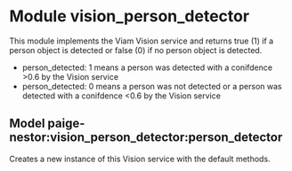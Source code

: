 # Module vision_person_detector 

This module implements the Viam Vision service and returns true (1) if a person object is detected or false (0) if no person object is detected.

- person_detected: 1 means a person was detected with a conifdence >0.6 by the Vision service
- person_detected: 0 means a person was not detected or a person was detected with a conifdence <0.6 by the Vision service


## Model paige-nestor:vision_person_detector:person_detector

Creates a new instance of this Vision service with the default methods.
